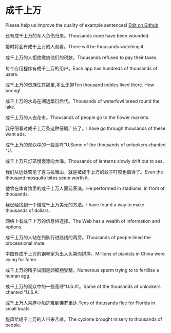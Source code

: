 # 成千上万

Please help us improve the quality of example sentences! [Edit on Github](https://github.com/jiyushe/jiyu-example-sentence-source/blob/main/chinese/chengqianshangwan.md)

<p><span class="chinese">还有成千上万的军人负伤归来。</span><span class="english">Thousands more have been wounded.</span></p>

<p><span class="chinese">接时将会有成千上万的人观看。</span><span class="english">There will be thousands watching it.</span></p>

<p><span class="chinese">成千上万的人拒绝缴纳他们的税款。</span><span class="english">Thousands refused to pay their taxes.</span></p>

<p><span class="chinese">每个应用程序有成千上万的用户。</span><span class="english">Each app has hundreds of thousands of users.</span></p>

<p><span class="chinese">成千上万的贵族住在那里,多么无聊</span><span class="english">Ten thousand nobles lived there. How boring!</span></p>

<p><span class="chinese">成千上万的水鸟在湖边繁衍后代。</span><span class="english">Thousands of waterfowl breed round the lake.</span></p>

<p><span class="chinese">成千上万的人去花市。</span><span class="english">Thousands of people go to the flower markets.</span></p>

<p><span class="chinese">我仔细看过成千上万条这种征聘广告了。</span><span class="english">I have go through thousands of these want ads.</span></p>

<p><span class="chinese">成千上万的观众中的一些高呼“U.</span><span class="english">Some of the thousands of onlookers chanted "U.</span></p>

<p><span class="chinese">成千上万只灯笼慢慢漂向大海。</span><span class="english">Thousands of lanterns slowly drift out to sea.</span></p>

<p><span class="chinese">我们从远处瞥见了喜马拉雅山，就是被成千上万的蚊子叮咬也值得了。</span><span class="english">Even the thousand mosquito bites seem worth it.</span></p>

<p><span class="chinese">他曾在体育馆里的成千上万人面前表演。</span><span class="english">He performed in stadiums, in front of thousands.</span></p>

<p><span class="chinese">我已经找到一个赚成千上万美元的方法。</span><span class="english">I have found a way to make thousands of dollars.</span></p>

<p><span class="chinese">网络上有成千上万的信息供选择。</span><span class="english">The Web has a wealth of information and options.</span></p>

<p><span class="chinese">成千上万的人站在列队行进路线的两旁。</span><span class="english">Thousands of people lined the processional mute.</span></p>

<p><span class="chinese">中国有成千上万的钢琴家为出人头第而拼挣。</span><span class="english">Millions of pianists in China were vying for fame.</span></p>

<p><span class="chinese">成千上万的精子试图是卵细胞受精。</span><span class="english">Numerous sperm trying to to fertilise a human egg.</span></p>

<p><span class="chinese">成千上万的观众中的一些高呼“U.S.A”。</span><span class="english">Some of the thousands of onlookers chanted "U.S.A.</span></p>

<p><span class="chinese">成千上万人乘座小船逃难到佛罗里达.</span><span class="english">Tens of thousands flee for Florida in small boats.</span></p>

<p><span class="chinese">旋风给成千上万的人带来苦难。</span><span class="english">The cyclone brought misery to thousands of people.</span></p>

